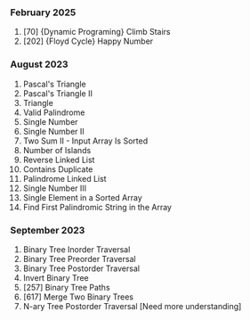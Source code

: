 ### February 2025
1. [70] {Dynamic Programing} Climb Stairs
2. [202] {Floyd Cycle} Happy Number

### August 2023
1. Pascal's Triangle
2. Pascal's Triangle II
3. Triangle
4. Valid Palindrome
5. Single Number
6. Single Number II
7. Two Sum II - Input Array Is Sorted
8. Number of Islands
9. Reverse Linked List
10. Contains Duplicate
11. Palindrome Linked List
12. Single Number III
13. Single Element in a Sorted Array
14. Find First Palindromic String in the Array

### September 2023
1. Binary Tree Inorder Traversal
2. Binary Tree Preorder Traversal
3. Binary Tree Postorder Traversal
4. Invert Binary Tree
5. [257] Binary Tree Paths
6. [617] Merge Two Binary Trees
7. N-ary Tree Postorder Traversal [Need more understanding]